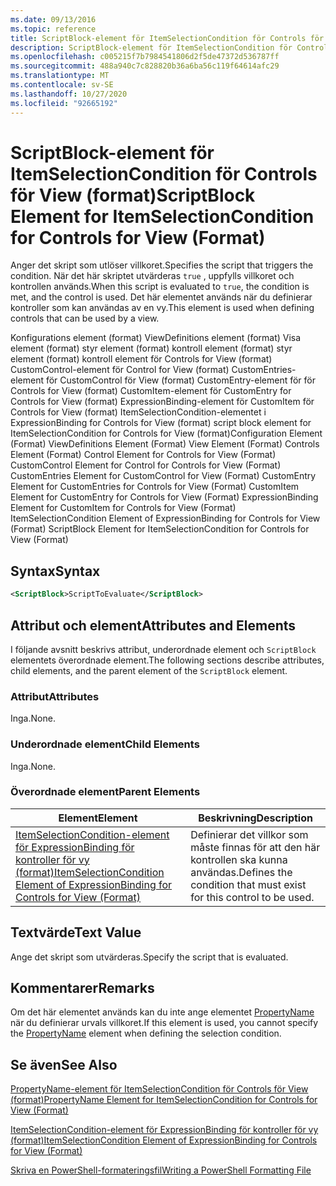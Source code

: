 ```yaml
---
ms.date: 09/13/2016
ms.topic: reference
title: ScriptBlock-element för ItemSelectionCondition för Controls för View (format)
description: ScriptBlock-element för ItemSelectionCondition för Controls för View (format)
ms.openlocfilehash: c005215f7b7984541806d2f5de47372d536787ff
ms.sourcegitcommit: 488a940c7c828820b36a6ba56c119f64614afc29
ms.translationtype: MT
ms.contentlocale: sv-SE
ms.lasthandoff: 10/27/2020
ms.locfileid: "92665192"
---
```

# <a name="scriptblock-element-for-itemselectioncondition-for-controls-for-view-format"></a><span data-ttu-id="551f3-103">ScriptBlock-element för ItemSelectionCondition för Controls för View (format)</span><span class="sxs-lookup"><span data-stu-id="551f3-103">ScriptBlock Element for ItemSelectionCondition for Controls for View (Format)</span></span>

<span data-ttu-id="551f3-104">Anger det skript som utlöser villkoret.</span><span class="sxs-lookup"><span data-stu-id="551f3-104">Specifies the script that triggers the condition.</span></span> <span data-ttu-id="551f3-105">När det här skriptet utvärderas `true` , uppfylls villkoret och kontrollen används.</span><span class="sxs-lookup"><span data-stu-id="551f3-105">When this script is evaluated to `true`, the condition is met, and the control is used.</span></span> <span data-ttu-id="551f3-106">Det här elementet används när du definierar kontroller som kan användas av en vy.</span><span class="sxs-lookup"><span data-stu-id="551f3-106">This element is used when defining controls that can be used by a view.</span></span>

<span data-ttu-id="551f3-107">Konfigurations element (format) ViewDefinitions element (format) Visa element (format) styr element (format) kontroll element (format) styr element (format) kontroll element för Controls for View (format) CustomControl-element för Control for View (format) CustomEntries-element för CustomControl för View (format) CustomEntry-element för för Controls for View (format) CustomItem-element för CustomEntry for Controls for View (format) ExpressionBinding-element för CustomItem för Controls for View (format) ItemSelectionCondition-elementet i ExpressionBinding for Controls for View (format) script block element for ItemSelectionCondition for Controls for View (format)</span><span class="sxs-lookup"><span data-stu-id="551f3-107">Configuration Element (Format) ViewDefinitions Element (Format) View Element (Format) Controls Element (Format) Control Element for Controls for View (Format) CustomControl Element for Control for Controls for View (Format) CustomEntries Element for CustomControl for View (Format) CustomEntry Element for CustomEntries for Controls for View (Format) CustomItem Element for CustomEntry for Controls for View (Format) ExpressionBinding Element for CustomItem for Controls for View (Format) ItemSelectionCondition Element of ExpressionBinding for Controls for View (Format) ScriptBlock Element for ItemSelectionCondition for Controls for View (Format)</span></span>

## <a name="syntax"></a><span data-ttu-id="551f3-108">Syntax</span><span class="sxs-lookup"><span data-stu-id="551f3-108">Syntax</span></span>

```xml
<ScriptBlock>ScriptToEvaluate</ScriptBlock>
```

## <a name="attributes-and-elements"></a><span data-ttu-id="551f3-109">Attribut och element</span><span class="sxs-lookup"><span data-stu-id="551f3-109">Attributes and Elements</span></span>

<span data-ttu-id="551f3-110">I följande avsnitt beskrivs attribut, underordnade element och `ScriptBlock` elementets överordnade element.</span><span class="sxs-lookup"><span data-stu-id="551f3-110">The following sections describe attributes, child elements, and the parent element of the `ScriptBlock` element.</span></span>

### <a name="attributes"></a><span data-ttu-id="551f3-111">Attribut</span><span class="sxs-lookup"><span data-stu-id="551f3-111">Attributes</span></span>

<span data-ttu-id="551f3-112">Inga.</span><span class="sxs-lookup"><span data-stu-id="551f3-112">None.</span></span>

### <a name="child-elements"></a><span data-ttu-id="551f3-113">Underordnade element</span><span class="sxs-lookup"><span data-stu-id="551f3-113">Child Elements</span></span>

<span data-ttu-id="551f3-114">Inga.</span><span class="sxs-lookup"><span data-stu-id="551f3-114">None.</span></span>

### <a name="parent-elements"></a><span data-ttu-id="551f3-115">Överordnade element</span><span class="sxs-lookup"><span data-stu-id="551f3-115">Parent Elements</span></span>

|<span data-ttu-id="551f3-116">Element</span><span class="sxs-lookup"><span data-stu-id="551f3-116">Element</span></span>|<span data-ttu-id="551f3-117">Beskrivning</span><span class="sxs-lookup"><span data-stu-id="551f3-117">Description</span></span>|
|-------------|-----------------|
|[<span data-ttu-id="551f3-118">ItemSelectionCondition-element för ExpressionBinding för kontroller för vy (format)</span><span class="sxs-lookup"><span data-stu-id="551f3-118">ItemSelectionCondition Element of ExpressionBinding for Controls for View (Format)</span></span>](./itemselectioncondition-element-for-expressionbinding-for-controls-for-view-format.md)|<span data-ttu-id="551f3-119">Definierar det villkor som måste finnas för att den här kontrollen ska kunna användas.</span><span class="sxs-lookup"><span data-stu-id="551f3-119">Defines the condition that must exist for this control to be used.</span></span>|

## <a name="text-value"></a><span data-ttu-id="551f3-120">Textvärde</span><span class="sxs-lookup"><span data-stu-id="551f3-120">Text Value</span></span>

<span data-ttu-id="551f3-121">Ange det skript som utvärderas.</span><span class="sxs-lookup"><span data-stu-id="551f3-121">Specify the script that is evaluated.</span></span>

## <a name="remarks"></a><span data-ttu-id="551f3-122">Kommentarer</span><span class="sxs-lookup"><span data-stu-id="551f3-122">Remarks</span></span>

<span data-ttu-id="551f3-123">Om det här elementet används kan du inte ange elementet [PropertyName](./propertyname-element-for-itemselectioncondition-for-controls-for-view-format.md) när du definierar urvals villkoret.</span><span class="sxs-lookup"><span data-stu-id="551f3-123">If this element is used, you cannot specify the [PropertyName](./propertyname-element-for-itemselectioncondition-for-controls-for-view-format.md) element when defining the selection condition.</span></span>

## <a name="see-also"></a><span data-ttu-id="551f3-124">Se även</span><span class="sxs-lookup"><span data-stu-id="551f3-124">See Also</span></span>

[<span data-ttu-id="551f3-125">PropertyName-element för ItemSelectionCondition för Controls för View (format)</span><span class="sxs-lookup"><span data-stu-id="551f3-125">PropertyName Element for ItemSelectionCondition for Controls for View (Format)</span></span>](./propertyname-element-for-itemselectioncondition-for-controls-for-view-format.md)

[<span data-ttu-id="551f3-126">ItemSelectionCondition-element för ExpressionBinding för kontroller för vy (format)</span><span class="sxs-lookup"><span data-stu-id="551f3-126">ItemSelectionCondition Element of ExpressionBinding for Controls for View (Format)</span></span>](./itemselectioncondition-element-for-expressionbinding-for-controls-for-view-format.md)

[<span data-ttu-id="551f3-127">Skriva en PowerShell-formateringsfil</span><span class="sxs-lookup"><span data-stu-id="551f3-127">Writing a PowerShell Formatting File</span></span>](./writing-a-powershell-formatting-file.md)
